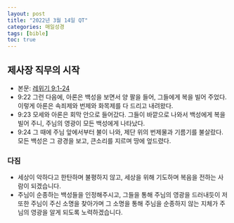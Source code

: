 ```yaml
---
layout: post
title: "2022년 3월 14일 QT"
categories: 매일성경
tags: [bible]
toc: true
---
```


## 제사장 직무의 시작
- 본문: [레위기 9:1-24](https://www.bskorea.or.kr/bible/korbibReadpage.php?version=SAENEW&book=lev&chap=9&sec=1&cVersion=&fontSize=15px&fontWeight=normal)
- 9:22 그런 다음에, 아론은 백성을 보면서 양 팔을 들어, 그들에게 복을 빌어 주었다. 이렇게 아론은 속죄제와 번제와 화목제를 다 드리고 내려왔다.
- 9:23 모세와 아론은 회막 안으로 들어갔다. 그들이 바깥으로 나와서 백성에게 복을 빌어 주니, 주님의 영광이 모든 백성에게 나타났다.
- 9:24 그 때에 주님 앞에서부터 불이 나와, 제단 위의 번제물과 기름기를 불살랐다. 모든 백성은 그 광경을 보고, 큰소리를 지르며 땅에 엎드렸다.

### 다짐
- 세상이 악하다고 한탄하며 불평하지 않고, 세상을 위해 기도하며 복음을 전하는 사람이 되겠습니다.
- 주님이 순종하는 백성들을 인정해주시고, 그들을 통해 주님의 영광을 드러내듯이
  저 또한 주님이 주신 소명을 찾아가며 그 소명을 통해 주님을 순종하지 않는 지체가 주님의 영광을 알게 되도록 노력하겠습니다.
